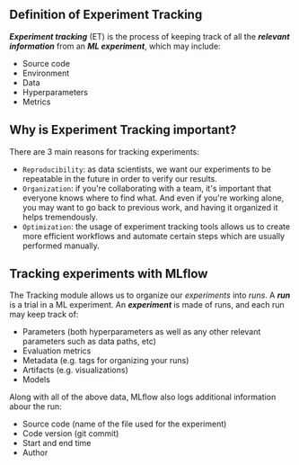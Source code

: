 ## Definition of Experiment Tracking

***Experiment tracking*** (ET) is the process of keeping track of all the ***relevant information*** from an ***ML experiment***, which may include:
* Source code
* Environment
* Data
* Hyperparameters
* Metrics

## Why is Experiment Tracking important?

There are 3 main reasons for tracking experiments:
* `Reproducibility`: as data scientists, we want our experiments to be repeatable in the future in order to verify our results.
* `Organization`: if you're collaborating with a team, it's important that everyone knows where to find what. And even if you're working alone, you may want to go back to previous work, and having it organized it helps tremendously.
* `Optimization`: the usage of experiment tracking tools allows us to create more efficient workflows and automate certain steps which are usually performed manually.

## Tracking experiments with MLflow

The Tracking module allows us to organize our _experiments_ into _runs_. A ***run*** is a trial in a ML experiment. An ***experiment*** is made of runs, and each run may keep track of:
* Parameters (both hyperparameters as well as any other relevant parameters such as data paths, etc)
* Evaluation metrics
* Metadata (e.g. tags for organizing your runs)
* Artifacts (e.g. visualizations)
* Models

Along with all of the above data, MLflow also logs additional information abour the run:
* Source code (name of the file used for the experiment)
* Code version (git commit)
* Start and end time
* Author
